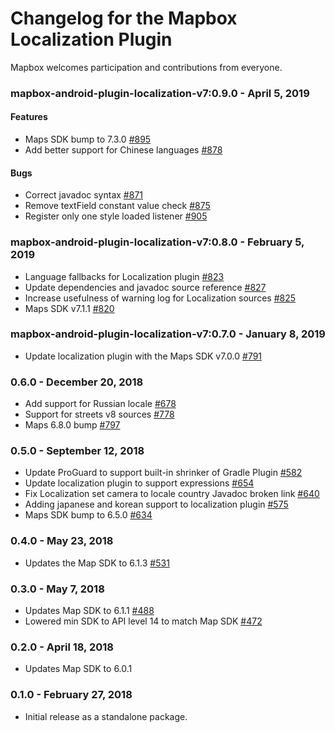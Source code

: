 # Changelog for the Mapbox Localization Plugin

Mapbox welcomes participation and contributions from everyone.

### mapbox-android-plugin-localization-v7:0.9.0 - April 5, 2019
#### Features
- Maps SDK bump to 7.3.0 [#895](https://github.com/mapbox/mapbox-plugins-android/pull/895)
- Add better support for Chinese languages [#878](https://github.com/mapbox/mapbox-plugins-android/pull/878)
#### Bugs
- Correct javadoc syntax [#871](https://github.com/mapbox/mapbox-plugins-android/commit/0761054e0be8b55e5c41415bf196ab8c42a4decc)
- Remove textField constant value check [#875](https://github.com/mapbox/mapbox-plugins-android/pull/875)
- Register only one style loaded listener [#905](https://github.com/mapbox/mapbox-plugins-android/pull/905)

### mapbox-android-plugin-localization-v7:0.8.0 - February 5, 2019
- Language fallbacks for Localization plugin [#823](https://github.com/mapbox/mapbox-plugins-android/pull/823)
- Update dependencies and javadoc source reference [#827](https://github.com/mapbox/mapbox-plugins-android/pull/827)
- Increase usefulness of warning log for Localization sources [#825](https://github.com/mapbox/mapbox-plugins-android/pull/825)
- Maps SDK v7.1.1 [#820](https://github.com/mapbox/mapbox-plugins-android/pull/820)

### mapbox-android-plugin-localization-v7:0.7.0 - January 8, 2019
 - Update localization plugin with the Maps SDK v7.0.0 [#791](https://github.com/mapbox/mapbox-plugins-android/pull/791)

### 0.6.0 - December 20, 2018
 - Add support for Russian locale [#678](https://github.com/mapbox/mapbox-plugins-android/pull/678)
 - Support for streets v8 sources [#778](https://github.com/mapbox/mapbox-plugins-android/pull/778)
 - Maps 6.8.0 bump [#797](https://github.com/mapbox/mapbox-plugins-android/pull/797)

### 0.5.0 - September 12, 2018
 - Update ProGuard to support built-in shrinker of Gradle Plugin [#582](https://github.com/mapbox/mapbox-plugins-android/pull/582)
 - Update localization plugin to support expressions [#654](https://github.com/mapbox/mapbox-plugins-android/pull/654)
 - Fix Localization set camera to locale country Javadoc broken link [#640](https://github.com/mapbox/mapbox-plugins-android/pull/640)
 - Adding japanese and korean support to localization plugin [#575](https://github.com/mapbox/mapbox-plugins-android/pull/575)
 - Maps SDK bump to 6.5.0 [#634](https://github.com/mapbox/mapbox-plugins-android/pull/634)

### 0.4.0 - May 23, 2018
- Updates the Map SDK to 6.1.3 [#531](https://github.com/mapbox/mapbox-plugins-android/pull/531)

### 0.3.0 - May 7, 2018
- Updates Map SDK to 6.1.1 [#488](https://github.com/mapbox/mapbox-plugins-android/pull/488)
- Lowered min SDK to API level 14 to match Map SDK [#472](https://github.com/mapbox/mapbox-plugins-android/pull/472)

### 0.2.0 - April 18, 2018
- Updates Map SDK to 6.0.1

### 0.1.0 - February 27, 2018
- Initial release as a standalone package.
